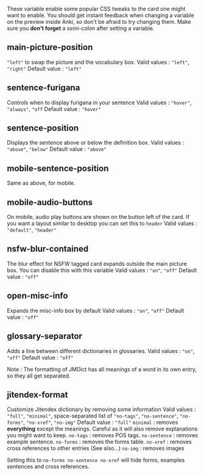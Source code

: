 These variable enable some popular CSS tweaks to the card one might want to enable.
You should get instant feedback when changing a variable on the preview inside Anki, so don't be afraid to try changing them.
Make sure you **don't forget** a *semi-colon* after setting a variable.

## main-picture-position
`"left"` to swap the picture and the vocabulary box.
Valid values : `"left"`, `"right"`
Default value : `"left"`

## sentence-furigana
Controls when to display furigana in your sentence
Valid values : `"hover"`, `"always"`, `"off`
Default value : `"hover"`

## sentence-position 
Displays the sentence above or below the definition box.
Valid values : `"above"`, `"below"`
Default value : `"above"`

## mobile-sentence-position
Same as above, for mobile.

## mobile-audio-buttons
On mobile, audio play buttons are shown on the button left of the card. If you want a layout similar to desktop you can set this to `header`
Valid values : `"default"`, `"header"`

## nsfw-blur-contained
The blur effect for NSFW tagged card expands outside the main picture box. You can disable this with this variable
Valid values : `"on"`, `"off"`
Default value : `"off"`

## open-misc-info
Expands the misc-info box by default
Valid values : `"on"`, `"off"`
Default value : `"off"`

## glossary-separator
Adds a line between different dictionaries in glossaries.
Valid values : `"on"`, `"off"`
Default value : `"off"`

Note : The formatting of JMDict has all meanings of a word in its own entry, so they all get separated.

## jitendex-format
Customize Jitendex dictionary by removing some information
Valid values : `"full"`, `"minimal"`, space-separated list of `"no-tags"`, `"no-sentence"`, `"no-forms"`, `"no-xref"`, `"no-img"`
Default value : `"full"`
`minimal` : removes **everything** except the meanings. Careful as it will also remove explanations you might want to keep.
`no-tags` : removes POS tags.
`no-sentence` : removes example sentence.
`no-forms` : removes the forms table.
`no-xref` : removes cross references to other entries (See also...)
`no-img` : removes images

Setting this to `no-forms no-sentence no-xref` will hide forms, examples sentences and cross references.